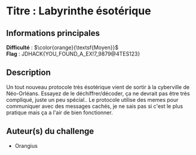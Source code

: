 # Titre : Labyrinthe ésotérique 

## Informations principales

**Difficulté** : $\color{orange}{\textsf{Moyen}}$ \
**Flag** : JDHACK{YOU_FOUND_A_EX!7_9879@4TES123}

## Description

Un tout nouveau protocole très ésotérique vient de sortir à la cyberville de Néo-Orléans. Essayez de le déchiffrer/décoder, ça ne devrait pas être très compliqué, juste un peu spécial.. Le protocole utilise des memes pour communiquer avec des messages cachés, je ne sais pas si c'est le plus pratique mais ça a l'air de bien fonctionner.

## Auteur(s) du challenge

- Orangius


